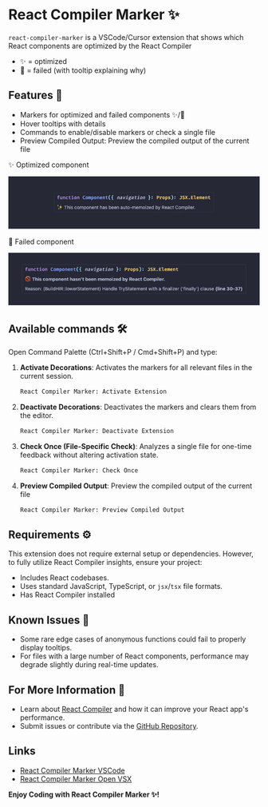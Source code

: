 # React Compiler Marker ✨

`react-compiler-marker` is a VSCode/Cursor extension that shows which React components are optimized by the React Compiler
- ✨ = optimized
- 🚫 = failed (with tooltip explaining why)

## Features 🌟

- Markers for optimized and failed components ✨/🚫
- Hover tooltips with details 
- Commands to enable/disable markers or check a single file
- Preview Compiled Output: Preview the compiled output of the current file

✨ Optimized component

![Optimized Marker Screenshot](images/optimized-marker.png)

🚫 Failed component

![Failed Marker Screenshot](images/failed-marker.png)

## Available commands 🛠️

Open Command Palette (Ctrl+Shift+P / Cmd+Shift+P) and type:

1. **Activate Decorations**: Activates the markers for all relevant files in the current session.
   ```bash
   React Compiler Marker: Activate Extension
   ```
2. **Deactivate Decorations**: Deactivates the markers and clears them from the editor.
   ```bash
   React Compiler Marker: Deactivate Extension
   ```
3. **Check Once (File-Specific Check)**: Analyzes a single file for one-time feedback without altering activation state.
   ```bash
   React Compiler Marker: Check Once
   ```
4. **Preview Compiled Output**: Preview the compiled output of the current file
   ```bash
   React Compiler Marker: Preview Compiled Output
   ```

## Requirements ⚙️

This extension does not require external setup or dependencies. However, to fully utilize React Compiler insights, ensure your project:
- Includes React codebases.
- Uses standard JavaScript, TypeScript, or `jsx`/`tsx` file formats.
- Has React Compiler installed

## Known Issues 🐛

- Some rare edge cases of anonymous functions could fail to properly display tooltips.
- For files with a large number of React components, performance may degrade slightly during real-time updates.

## For More Information 🤝

- Learn about [React Compiler](https://react.dev/learn/react-compiler) and how it can improve your React app's performance.
- Submit issues or contribute via the [GitHub Repository](https://github.com/blazejkustra/react-compiler-marker).

## Links

- [React Compiler Marker VSCode](https://marketplace.visualstudio.com/items?itemName=blazejkustra.react-compiler-marker)
- [React Compiler Marker Open VSX](https://open-vsx.org/extension/blazejkustra/react-compiler-marker)

**Enjoy Coding with React Compiler Marker ✨!**
